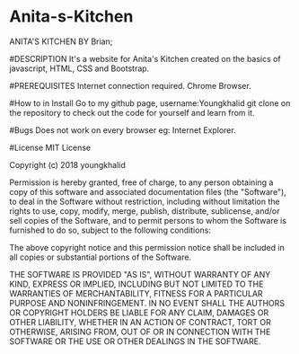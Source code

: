 # Anita-s-Kitchen
ANITA'S KITCHEN
BY Brian;

#DESCRIPTION
It's a website for Anita's Kitchen created on the basics of javascript, HTML, CSS and Bootstrap.

#PREREQUISITES
Internet connection required.
Chrome Browser.

#How to in Install
Go to my github page, username:Youngkhalid git clone on the repository to check out the code for yourself and learn from it.

#Bugs
Does not work on every browser eg: Internet Explorer.

#License
MIT License

Copyright (c) 2018 youngkhalid

Permission is hereby granted, free of charge, to any person obtaining a copy
of this software and associated documentation files (the "Software"), to deal
in the Software without restriction, including without limitation the rights
to use, copy, modify, merge, publish, distribute, sublicense, and/or sell
copies of the Software, and to permit persons to whom the Software is
furnished to do so, subject to the following conditions:

The above copyright notice and this permission notice shall be included in all
copies or substantial portions of the Software.

THE SOFTWARE IS PROVIDED "AS IS", WITHOUT WARRANTY OF ANY KIND, EXPRESS OR
IMPLIED, INCLUDING BUT NOT LIMITED TO THE WARRANTIES OF MERCHANTABILITY,
FITNESS FOR A PARTICULAR PURPOSE AND NONINFRINGEMENT. IN NO EVENT SHALL THE
AUTHORS OR COPYRIGHT HOLDERS BE LIABLE FOR ANY CLAIM, DAMAGES OR OTHER
LIABILITY, WHETHER IN AN ACTION OF CONTRACT, TORT OR OTHERWISE, ARISING FROM,
OUT OF OR IN CONNECTION WITH THE SOFTWARE OR THE USE OR OTHER DEALINGS IN THE
SOFTWARE.
